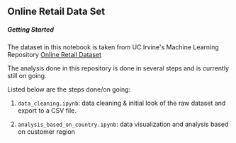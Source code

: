 ## Online Retail Data Set

##### Getting Started
  
The dataset in this notebook is taken from UC Irvine's Machine Learning Repository [Online Retail Dataset](https://archive.ics.uci.edu/ml/datasets/online+retail#)

The analysis done in this repository is done in several steps and is currently still on going. 

Listed below are the steps done/on going:

1.  `data_cleaning.ipynb`:  data cleaning & initial look of the raw dataset and export to a CSV file.

2.  `analysis_based_on_country.ipynb`: data visualization and analysis based on customer region


  
